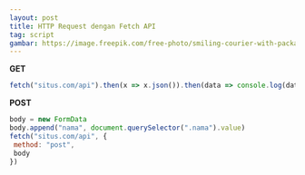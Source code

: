 ```yaml
--- 
layout: post
title: HTTP Request dengan Fetch API
tag: script
gambar: https://image.freepik.com/free-photo/smiling-courier-with-packages_23-2147787781.jpg
--- 
```


**GET**

```javascript
fetch("situs.com/api").then(x => x.json()).then(data => console.log(data))
```

**POST**

```javascript
body = new FormData
body.append("nama", document.querySelector(".nama").value)
fetch("situs.com/api", {
 method: "post",
 body
})
```
